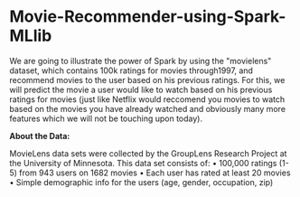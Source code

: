 # Movie-Recommender-using-Spark-MLlib
We are going to illustrate the power of Spark by using the "movielens" dataset, which contains 100k ratings for movies through1997, and recommend movies to the user based on his previous ratings. For this, we will predict the movie a user would like to watch based on his previous ratings for movies (just like Netflix would reccomend you movies to watch based on the movies you have already watched and obviously many more features which we will not be touching upon today).


**About the Data:**

MovieLens data sets were collected by the GroupLens Research Project
at the University of Minnesota.
This data set consists of:
•	100,000 ratings (1-5) from 943 users on 1682 movies
•	Each user has rated at least 20 movies
•	Simple demographic info for the users (age, gender, occupation, zip)



